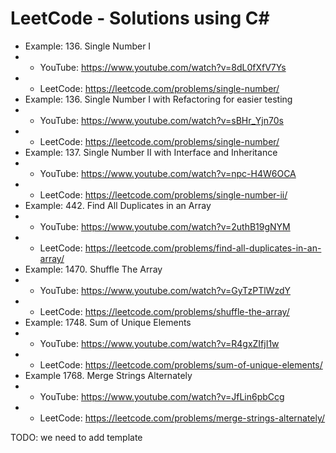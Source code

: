 # LeetCode - Solutions using C# 
* Example: 136. Single Number I
*  - YouTube: https://www.youtube.com/watch?v=8dL0fXfV7Ys 
*  - LeetCode: https://leetcode.com/problems/single-number/
* Example: 136. Single Number I with Refactoring for easier testing
*  - YouTube: https://www.youtube.com/watch?v=sBHr_Yjn70s 
*  - LeetCode: https://leetcode.com/problems/single-number/
* Example: 137. Single Number II with Interface and Inheritance 
*  - YouTube: https://www.youtube.com/watch?v=npc-H4W6OCA 
*  - LeetCode: https://leetcode.com/problems/single-number-ii/
* Example: 442. Find All Duplicates in an Array 
*  - YouTube: https://www.youtube.com/watch?v=2uthB19gNYM 
*  - LeetCode: https://leetcode.com/problems/find-all-duplicates-in-an-array/
* Example: 1470. Shuffle The Array
*  - YouTube: https://www.youtube.com/watch?v=GyTzPTlWzdY 
*  - LeetCode: https://leetcode.com/problems/shuffle-the-array/
* Example: 1748. Sum of Unique Elements 
*  - YouTube: https://www.youtube.com/watch?v=R4gxZIfjI1w
*  - LeetCode: https://leetcode.com/problems/sum-of-unique-elements/
* Example 1768. Merge Strings Alternately 
*  - YouTube: https://www.youtube.com/watch?v=JfLin6pbCcg 
*  - LeetCode: https://leetcode.com/problems/merge-strings-alternately/

TODO: we need to add template
